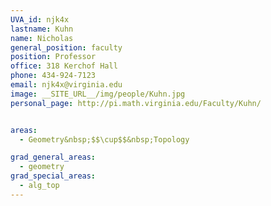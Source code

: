```yaml
---
UVA_id: njk4x
lastname: Kuhn
name: Nicholas
general_position: faculty
position: Professor
office: 318 Kerchof Hall
phone: 434-924-7123
email: njk4x@virginia.edu
image: __SITE_URL__/img/people/Kuhn.jpg
personal_page: http://pi.math.virginia.edu/Faculty/Kuhn/


areas:
  - Geometry&nbsp;$$\cup$$&nbsp;Topology

grad_general_areas:
  - geometry
grad_special_areas:
  - alg_top
---
```

